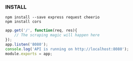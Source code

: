 ### INSTALL

`npm install --save express request cheerio` <br/>
`npm install cors`

```javascript
app.get('/', function(req, res){
    // The scraping magic will happen here
});
app.listen('8080');
console.log('API is running on http://localhost:8080');
module.exports = app;
```

